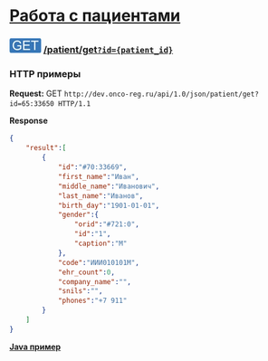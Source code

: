 [Работа с пациентами](../index.md)
==================================

### ![GET](../../../../img/get.png) [/patient/get`?id={patient_id}`](../index.md)

### HTTP примеры

**Request:** GET `http://dev.onco-reg.ru/api/1.0/json/patient/get?id=65:33650 HTTP/1.1`

**Response**
```json
{
    "result":[
        {
            "id":"#70:33669",
            "first_name":"Иван",
            "middle_name":"Иванович",
            "last_name":"Иванов",
            "birth_day":"1901-01-01",
            "gender":{
                "orid":"#721:0",
                "id":"1",
                "caption":"М"
            },
            "code":"ИИИ010101М",
            "ehr_count":0,
            "company_name":"",
            "snils":"",
            "phones":"+7 911"
        }
    ]
}
```

**[Java пример](getJava.md)**